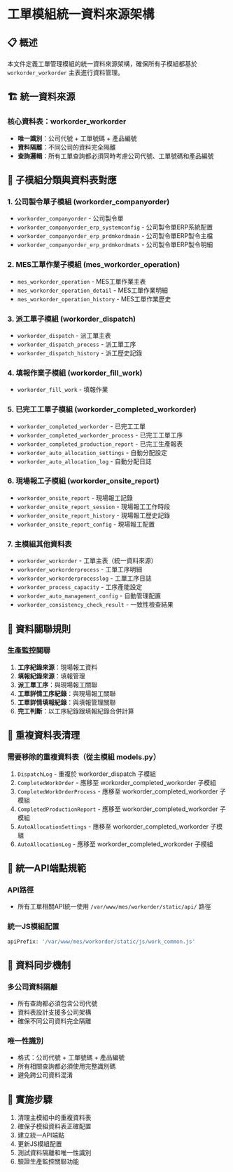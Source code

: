 # 工單模組統一資料來源架構

## 📋 概述

本文件定義工單管理模組的統一資料來源架構，確保所有子模組都基於 `workorder_workorder` 主表進行資料管理。

## 🏗️ 統一資料來源

### 核心資料表：workorder_workorder
- **唯一識別**：公司代號 + 工單號碼 + 產品編號
- **資料隔離**：不同公司的資料完全隔離
- **查詢邏輯**：所有工單查詢都必須同時考慮公司代號、工單號碼和產品編號

## 📁 子模組分類與資料表對應

### 1. 公司製令單子模組 (workorder_companyorder)
- `workorder_companyorder` - 公司製令單
- `workorder_companyorder_erp_systemconfig` - 公司製令單ERP系統配置
- `workorder_companyorder_erp_prdmkordmain` - 公司製令單ERP製令主檔
- `workorder_companyorder_erp_prdmkordmats` - 公司製令單ERP製令明細

### 2. MES工單作業子模組 (mes_workorder_operation)
- `mes_workorder_operation` - MES工單作業主表
- `mes_workorder_operation_detail` - MES工單作業明細
- `mes_workorder_operation_history` - MES工單作業歷史

### 3. 派工單子模組 (workorder_dispatch)
- `workorder_dispatch` - 派工單主表
- `workorder_dispatch_process` - 派工單工序
- `workorder_dispatch_history` - 派工歷史記錄

### 4. 填報作業子模組 (workorder_fill_work)
- `workorder_fill_work` - 填報作業

### 5. 已完工工單子模組 (workorder_completed_workorder)
- `workorder_completed_workorder` - 已完工工單
- `workorder_completed_workorder_process` - 已完工工單工序
- `workorder_completed_production_report` - 已完工生產報表
- `workorder_auto_allocation_settings` - 自動分配設定
- `workorder_auto_allocation_log` - 自動分配日誌

### 6. 現場報工子模組 (workorder_onsite_report)
- `workorder_onsite_report` - 現場報工記錄
- `workorder_onsite_report_session` - 現場報工工作時段
- `workorder_onsite_report_history` - 現場報工歷史記錄
- `workorder_onsite_report_config` - 現場報工配置

### 7. 主模組其他資料表
- `workorder_workorder` - 工單主表（統一資料來源）
- `workorder_workorderprocess` - 工單工序明細
- `workorder_workorderprocesslog` - 工單工序日誌
- `workorder_process_capacity` - 工序產能設定
- `workorder_auto_management_config` - 自動管理配置
- `workorder_consistency_check_result` - 一致性檢查結果

## 🔗 資料關聯規則

### 生產監控關聯
1. **工序紀錄來源**：現場報工資料
2. **填報紀錄來源**：填報管理
3. **派工單工序**：與現場報工關聯
4. **工單詳情工序紀錄**：與現場報工關聯
5. **工單詳情填報紀錄**：與填報管理關聯
6. **完工判斷**：以工序紀錄跟填報紀錄合併計算

## 🚫 重複資料表清理

### 需要移除的重複資料表（從主模組 models.py）
1. `DispatchLog` - 重複於 workorder_dispatch 子模組
2. `CompletedWorkOrder` - 應移至 workorder_completed_workorder 子模組
3. `CompletedWorkOrderProcess` - 應移至 workorder_completed_workorder 子模組
4. `CompletedProductionReport` - 應移至 workorder_completed_workorder 子模組
5. `AutoAllocationSettings` - 應移至 workorder_completed_workorder 子模組
6. `AutoAllocationLog` - 應移至 workorder_completed_workorder 子模組

## 📡 統一API端點規範

### API路徑
- 所有工單相關API統一使用 `/var/www/mes/workorder/static/api/` 路徑

### 統一JS模組配置
```javascript
apiPrefix: '/var/www/mes/workorder/static/js/work_common.js'
```

## 🔄 資料同步機制

### 多公司資料隔離
- 所有查詢都必須包含公司代號
- 資料表設計支援多公司架構
- 確保不同公司資料完全隔離

### 唯一性識別
- 格式：公司代號 + 工單號碼 + 產品編號
- 所有相關查詢都必須使用完整識別碼
- 避免跨公司資料混淆

## 📝 實施步驟

1. 清理主模組中的重複資料表
2. 確保子模組資料表正確配置
3. 建立統一API端點
4. 更新JS模組配置
5. 測試資料隔離和唯一性識別
6. 驗證生產監控關聯功能 